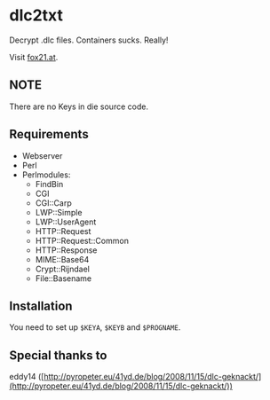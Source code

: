 # dlc2txt
Decrypt .dlc files. Containers sucks. Really!

Visit [fox21.at](http://fox21.at).

## NOTE
There are no Keys in die source code.

## Requirements
- Webserver
- Perl
- Perlmodules:
	- FindBin
	- CGI
	- CGI::Carp
	- LWP::Simple
	- LWP::UserAgent
	- HTTP::Request
	- HTTP::Request::Common
	- HTTP::Response
	- MIME::Base64
	- Crypt::Rijndael
	- File::Basename

## Installation
You need to set up `$KEYA`, `$KEYB` and `$PROGNAME`.

## Special thanks to
eddy14 ([http://pyropeter.eu/41yd.de/blog/2008/11/15/dlc-geknackt/](http://pyropeter.eu/41yd.de/blog/2008/11/15/dlc-geknackt/))
